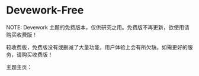 Devework-Free
=============

NOTE: Devework 主题的免费版本，仅供研究之用。免费版不再更新，欲使用请购买收费版！

较收费版，免费版没有或删减了大量功能，用户体验上会有所欠缺。如需更好的服务，请购买收费版！

主题主页：
